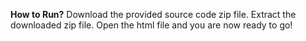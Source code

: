 **How to Run?**
Download the provided source code zip file.
Extract the downloaded zip file.
Open the html file and you are now ready to go!
